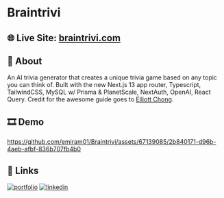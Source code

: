 # Braintrivi

## 🌐 Live Site: [braintrivi.com](https://braintrivi.com/)

## 📝 About

An AI trivia generator that creates a unique trivia game based on any topic you can think of. Built with the new Next.js 13 app router, Typescript, TailwindCSS, MySQL w/ Prisma & PlanetScale, NextAuth, OpenAI, React Query. Credit for the awesome guide goes to [Elliott Chong](https://www.youtube.com/@elliottchong). 


## 🎞 Demo

https://github.com/emiram01/Braintrivi/assets/67139085/2b840171-d96b-4aeb-afbf-836b707fb4b0

## 🔗 Links
[![portfolio](https://img.shields.io/badge/my_portfolio-000?style=for-the-badge&logo=ko-fi&logoColor=white)](https://emilianoramirez.com/)
[![linkedin](https://img.shields.io/badge/LinkedIn-0077B5?style=for-the-badge&logo=linkedin&logoColor=white)](https://www.linkedin.com/in/emiliano-ramirez-42233721a/)
